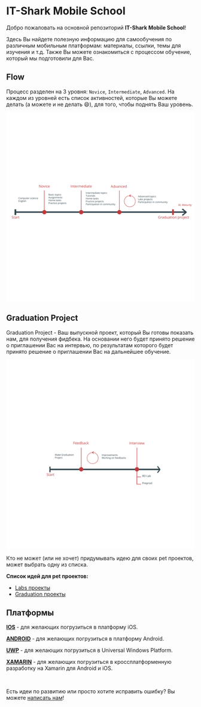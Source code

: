 # IT-Shark Mobile School

Добро пожаловать на основной репозиторий **IT-Shark Mobile School**!

Здесь Вы найдете полезную информацию для самообучения по различным мобильным платформам: материалы, ссылки, темы для изучения и т.д. Также Вы можете ознакомиться с процессом обучение, который мы подготовили для Вас.

## Flow

Процесс разделен на 3 уровня: `Novice`, `Intermediate`, `Advanced`. На каждом из уровней есть список активностей, которые Вы можете делать (а можете и не делать :smile:), для того, чтобы поднять Ваш уровень.

<img src="images/IT-Shark_Flow.svg?sanitize=true">

## Graduation Project

Graduation Project - Ваш выпускной проект, который Вы готовы показать нам, для получения фидбека. На основании него будет принято решение о приглашении Вас на интервью, по результатам которого будет принято решение о приглашении Вас на дальнейшее обучение.

<img src="images/Graduation_Flow.svg?sanitize=true">

Кто не может (или не хочет) придумывать идею для своих pet проектов, может выбрать одну из списка.

**Список идей для pet проектов:**
- [Labs проекты](LabsProjects.md)
- [Graduation проекты](GraduationProjects.md)

## Платформы

[**IOS**](https://github.com/it-shark-pro/mobile-ios) - для желающих погрузиться в платформу iOS.

[**ANDROID**](https://github.com/it-shark-pro/mobile-android) - для желающих погрузиться в платформу Android.

[**UWP**](https://github.com/it-shark-pro/mobile-uwp) - для желающих погрузиться в Universal Windows Platform.

[**XAMARIN**](https://github.com/it-shark-pro/mobile-xamarin) - для желающих погрузиться в кроссплатформенную разработку на Xamarin для Android и iOS.

&nbsp;

Есть идеи по развитию или просто хотите исправить ошибку? Вы можете [написать нам](https://github.com/it-shark-pro/mobile-school/issues/new)!
